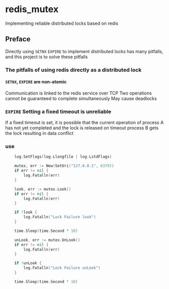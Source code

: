# redis_mutex
Implementing reliable distributed locks based on redis

## Preface
Directly using `SETNX` `EXPIRE` to implement distributed locks has many pitfalls, and this project is to solve these pitfalls

### The pitfalls of using redis directly as a distributed lock

#### `SETNX`, `EXPIRE` are non-atomic
Communication is linked to the redis service over TCP Two operations cannot be guaranteed to complete simultaneously May cause deadlocks

### `EXPIRE` Setting a fixed timeout is unreliable
If a fixed timeout is set, it is possible that the current operation of process A has not yet completed and the lock is released on timeout process B gets the lock resulting in data conflict

### use 
```go
	log.SetFlags(log.Llongfile | log.LstdFlags)

	mutex, err := New(SetUri("127.0.0.1", 6379))
	if err != nil {
		log.Fatalln(err)
	}

	look, err := mutex.Look()
	if err != nil {
		log.Fatalln(err)
	}

	if !look {
		log.Fatalln("Lock Failure look")
	}

	time.Sleep(time.Second * 10)

	unLook, err := mutex.UnLook()
	if err != nil {
		log.Fatalln(err)
	}

	if !unLook {
		log.Fatalln("Lock Failure unLook")
	}

	time.Sleep(time.Second * 10)
```